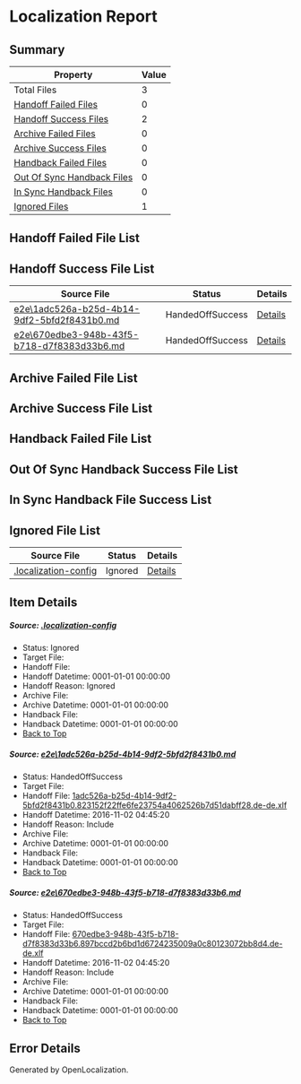 # <a name='report-top'></a> Localization Report

## Summary
 Property | Value 
 -------- | ----- 
 Total Files | 3
[ Handoff Failed Files ](#handoff-failed-list)| 0
[ Handoff Success Files ](#handoff-success-list)| 2
[ Archive Failed Files ](#archive-failed-list)| 0
[ Archive Success Files ](#archive-success-list)| 0
[ Handback Failed Files ](#handback-failed-list)| 0
[ Out Of Sync Handback Files ](#outofsync-handback-success-list)| 0
[ In Sync Handback Files ](#insync-handback-success-list)| 0
[ Ignored Files ](#ignored-list)| 1

## <a name='handoff-failed-list'></a> Handoff Failed File List

## <a name='handoff-success-list'></a> Handoff Success File List
 Source File | Status | Details 
 ----------- | ------ | ------- 
 [e2e\1adc526a-b25d-4b14-9df2-5bfd2f8431b0.md](https://github.com/OpenLocalizationTestOrg/ol-test0/blob/5b0b326763f3d20d309e63d898f79e3ee1b65597/e2e/1adc526a-b25d-4b14-9df2-5bfd2f8431b0.md) | HandedOffSuccess | [Details](#e70250d46c48035ec9c4e409ffa57bb17634dee61)
 [e2e\670edbe3-948b-43f5-b718-d7f8383d33b6.md](https://github.com/OpenLocalizationTestOrg/ol-test0/blob/5b0b326763f3d20d309e63d898f79e3ee1b65597/e2e/670edbe3-948b-43f5-b718-d7f8383d33b6.md) | HandedOffSuccess | [Details](#d0be914b21c002f6404e0d0baef3ee775a4e07e32)

## <a name='archive-failed-list'></a> Archive Failed File List

## <a name='archive-success-list'></a> Archive Success File List

## <a name='handback-failed-list'></a> Handback Failed File List

## <a name='outofsync-handback-success-list'></a> Out Of Sync Handback Success File List

## <a name='insync-handback-success-list'></a> In Sync Handback File Success List

## <a name='ignored-list'></a> Ignored File List
 Source File | Status | Details 
 ----------- | ------ | ------- 
 [.localization-config](https://github.com/OpenLocalizationTestOrg/ol-test0/blob/5b0b326763f3d20d309e63d898f79e3ee1b65597/.localization-config) | Ignored | [Details](#c268a05ecaa7ec85942ed632c29928ee5bd6da8d0)

## Item Details
##### <a name='c268a05ecaa7ec85942ed632c29928ee5bd6da8d0'></a> Source: [.localization-config](https://github.com/OpenLocalizationTestOrg/ol-test0/blob/5b0b326763f3d20d309e63d898f79e3ee1b65597/.localization-config)
* Status: Ignored
* Target File: 
* Handoff File: 
* Handoff Datetime: 0001-01-01 00:00:00
* Handoff Reason: Ignored
* Archive File: 
* Archive Datetime: 0001-01-01 00:00:00
* Handback File: 
* Handback Datetime: 0001-01-01 00:00:00
* [Back to Top](#report-top)

##### <a name='e70250d46c48035ec9c4e409ffa57bb17634dee61'></a> Source: [e2e\1adc526a-b25d-4b14-9df2-5bfd2f8431b0.md](https://github.com/OpenLocalizationTestOrg/ol-test0/blob/5b0b326763f3d20d309e63d898f79e3ee1b65597/e2e/1adc526a-b25d-4b14-9df2-5bfd2f8431b0.md)
* Status: HandedOffSuccess
* Target File: 
* Handoff File: [1adc526a-b25d-4b14-9df2-5bfd2f8431b0.823152f22ffe6fe23754a4062526b7d51dabff28.de-de.xlf](https://github.com/OpenLocalizationTestOrg/ol-test0-handoff/blob/969e063b8a530a0d5055e70a3efccafe9d5024f3/ol-handoff/OpenLocalizationTestOrg/ol-test0-dede/yufeih/ht/1adc526a-b25d-4b14-9df2-5bfd2f8431b0.823152f22ffe6fe23754a4062526b7d51dabff28.de-de.xlf)
* Handoff Datetime: 2016-11-02 04:45:20
* Handoff Reason: Include
* Archive File: 
* Archive Datetime: 0001-01-01 00:00:00
* Handback File: 
* Handback Datetime: 0001-01-01 00:00:00
* [Back to Top](#report-top)

##### <a name='d0be914b21c002f6404e0d0baef3ee775a4e07e32'></a> Source: [e2e\670edbe3-948b-43f5-b718-d7f8383d33b6.md](https://github.com/OpenLocalizationTestOrg/ol-test0/blob/5b0b326763f3d20d309e63d898f79e3ee1b65597/e2e/670edbe3-948b-43f5-b718-d7f8383d33b6.md)
* Status: HandedOffSuccess
* Target File: 
* Handoff File: [670edbe3-948b-43f5-b718-d7f8383d33b6.897bccd2b6bd1d6724235009a0c80123072bb8d4.de-de.xlf](https://github.com/OpenLocalizationTestOrg/ol-test0-handoff/blob/969e063b8a530a0d5055e70a3efccafe9d5024f3/ol-handoff/OpenLocalizationTestOrg/ol-test0-dede/yufeih/ht/670edbe3-948b-43f5-b718-d7f8383d33b6.897bccd2b6bd1d6724235009a0c80123072bb8d4.de-de.xlf)
* Handoff Datetime: 2016-11-02 04:45:20
* Handoff Reason: Include
* Archive File: 
* Archive Datetime: 0001-01-01 00:00:00
* Handback File: 
* Handback Datetime: 0001-01-01 00:00:00
* [Back to Top](#report-top)


## Error Details

Generated by OpenLocalization.
